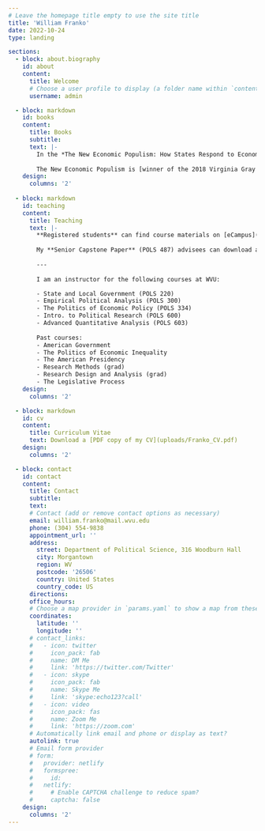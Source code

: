 ```yaml
---
# Leave the homepage title empty to use the site title
title: 'William Franko'
date: 2022-10-24
type: landing

sections:
  - block: about.biography
    id: about
    content:
      title: Welcome
      # Choose a user profile to display (a folder name within `content/authors/`)
      username: admin

  - block: markdown
    id: books
    content:
      title: Books
      subtitle:
      text: |-
        In the *The New Economic Populism: How States Respond to Economic Inequality* ([Oxford](https://global.oup.com/academic/product/the-new-economic-populism-9780190671013?cc=us&lang=en&) | [Amazon](https://www.amazon.com/New-Economic-Populism-Respond-Inequality/dp/0190671017)), we argue that the U.S. government’s failure to address rising income inequality should not be very surprising since federal inaction in the face of emerging economic problems is the norm in American history. The states led the fight against new economic problems during the Progressive Era and Great Depression, and it is likely that we will once again have to rely on the states to address today’s massive gap between the rich and the poor. We show that the public is cognizant of rising inequality and that this growing awareness is associated with more egalitarian political and policy changes. In contrast to the prevailing pessimism regarding income inequality, we suggest that if history is a guide these incipient state actions to reduce inequality are likely to spread to other states and even the federal government in the coming decades. 
        
        The New Economic Populism is [winner of the 2018 Virginia Gray Best Book Award](https://www.apsanet.org/STAFF/Staff-Page-dev/Membership-Workspace/Organized-Sections/Organized-Section-Awards/Organized-Section-Awards/Section-22#virginiagray). This award is given by the American Political Science Association State Politics and Policy Section to the best political science book published on the subject of U.S. state politics or policy in the preceding three calendar years.
    design:
      columns: '2'
  
  - block: markdown
    id: teaching
    content:
      title: Teaching
      text: |-
        **Registered students** can find course materials on [eCampus](https://ecampus.wvu.edu/).
        
        My **Senior Capstone Paper** (POLS 487) advisees can download a copy of the [Paper Plan and Guidelines](files/CapstoneProjectSched.pdf)
        
        ---
        
        I am an instructor for the following courses at WVU:

        - State and Local Government (POLS 220)
        - Empirical Political Analysis (POLS 300)
        - The Politics of Economic Policy (POLS 334)
        - Intro. to Political Research (POLS 600)
        - Advanced Quantitative Analysis (POLS 603)
        
        Past courses:
        - American Government
        - The Politics of Economic Inequality
        - The American Presidency
        - Research Methods (grad)
        - Research Design and Analysis (grad)
        - The Legislative Process
    design:
      columns: '2'

  - block: markdown
    id: cv
    content:
      title: Curriculum Vitae
      text: Download a [PDF copy of my CV](uploads/Franko_CV.pdf)
    design:
      columns: '2'

  - block: contact
    id: contact
    content:
      title: Contact
      subtitle:
      text:
      # Contact (add or remove contact options as necessary)
      email: william.franko@mail.wvu.edu
      phone: (304) 554-9838
      appointment_url: ''
      address:
        street: Department of Political Science, 316 Woodburn Hall 
        city: Morgantown
        region: WV
        postcode: '26506'
        country: United States
        country_code: US
      directions: 
      office_hours:
      # Choose a map provider in `params.yaml` to show a map from these coordinates
      coordinates:
        latitude: ''
        longitude: ''  
      # contact_links:
      #   - icon: twitter
      #     icon_pack: fab
      #     name: DM Me
      #     link: 'https://twitter.com/Twitter'
      #   - icon: skype
      #     icon_pack: fab
      #     name: Skype Me
      #     link: 'skype:echo123?call'
      #   - icon: video
      #     icon_pack: fas
      #     name: Zoom Me
      #     link: 'https://zoom.com'
      # Automatically link email and phone or display as text?
      autolink: true
      # Email form provider
      # form:
      #   provider: netlify
      #   formspree:
      #     id:
      #   netlify:
      #     # Enable CAPTCHA challenge to reduce spam?
      #     captcha: false
    design:
      columns: '2'
---
```


